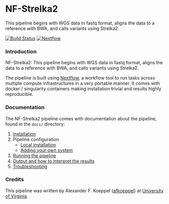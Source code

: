 # NF-Strelka2
This pipeline begins with WGS data in fastq format, aligns the data to a reference with BWA, and calls variants using Strelka2.

[![Build Status](https://travis-ci.org/afkoeppel/NF-Strelka2.svg?branch=master)](https://travis-ci.org/afkoeppel/NF-Strelka2)
[![Nextflow](https://img.shields.io/badge/nextflow-%E2%89%A50.24.0-brightgreen.svg)](https://www.nextflow.io/)


### Introduction
NF-Strelka2: This pipeline begins with WGS data in fastq format, aligns the data to a reference with BWA, and calls variants using Strelka2.

The pipeline is built using [Nextflow](https://www.nextflow.io), a workflow tool to run tasks across multiple compute infrastructures in a very portable manner. It comes with docker / singularity containers making installation trivial and results highly reproducible.


### Documentation
The NF-Strelka2 pipeline comes with documentation about the pipeline, found in the `docs/` directory:

1. [Installation](docs/installation.md)
2. Pipeline configuration
    * [Local installation](docs/configuration/local.md)
    * [Adding your own system](docs/configuration/adding_your_own.md)
3. [Running the pipeline](docs/usage.md)
4. [Output and how to interpret the results](docs/output.md)
5. [Troubleshooting](docs/troubleshooting.md)

### Credits
This pipeline was written by Alexander F. Koeppel ([afkoeppel](https://github.com/afkoeppel)) at [University of Virginia](https://med.virginia.edu/bioinformatics-core/).
